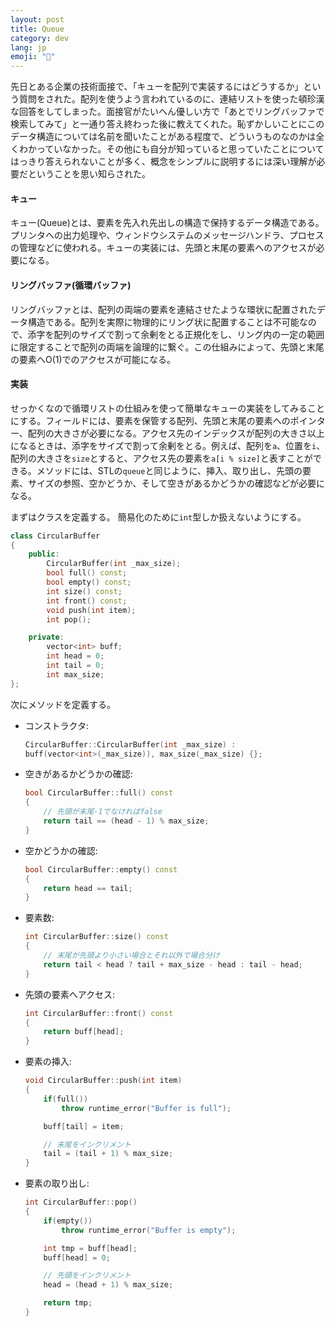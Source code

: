 ```yaml
---
layout: post
title: Queue
category: dev
lang: jp
emoji: "🐣"
---
```


先日とある企業の技術面接で、「キューを配列で実装するにはどうするか」という質問をされた。配列を使うよう言われているのに、連結リストを使った頓珍漢な回答をしてしまった。面接官がたいへん優しい方で「あとでリングバッファで検索してみて」と一通り答え終わった後に教えてくれた。恥ずかしいことにこのデータ構造については名前を聞いたことがある程度で、どういうものなのかは全くわかっていなかった。その他にも自分が知っていると思っていたことについてはっきり答えられないことが多く、概念をシンプルに説明するには深い理解が必要だということを思い知らされた。

#### キュー
キュー(Queue)とは、要素を先入れ先出しの構造で保持するデータ構造である。プリンタへの出力処理や、ウィンドウシステムのメッセージハンドラ、プロセスの管理などに使われる。キューの実装には、先頭と末尾の要素へのアクセスが必要になる。

#### リングバッファ(循環バッファ)
リングバッファとは、配列の両端の要素を連結させたような環状に配置されたデータ構造である。配列を実際に物理的にリング状に配置することは不可能なので、添字を配列のサイズで割って余剰をとる正規化をし、リング内の一定の範囲に限定することで配列の両端を論理的に繋ぐ。この仕組みによって、先頭と末尾の要素へO(1)でのアクセスが可能になる。


#### 実装
せっかくなので循環リストの仕組みを使って簡単なキューの実装をしてみることにする。フィールドには、要素を保管する配列、先頭と末尾の要素へのポインター、配列の大きさが必要になる。アクセス先のインデックスが配列の大きさ以上になるときは、添字をサイズで割って余剰をとる。例えば、配列を`a`、位置を`i`、配列の大きさを`size`とすると、アクセス先の要素を`a[i % size]`と表すことができる。メソッドには、STLの`queue`と同じように、挿入、取り出し、先頭の要素、サイズの参照、空かどうか、そして空きがあるかどうかの確認などが必要になる。

まずはクラスを定義する。
簡易化のために`int`型しか扱えないようにする。

``` c++
class CircularBuffer 
{
    public:
        CircularBuffer(int _max_size);
        bool full() const;
        bool empty() const;
        int size() const;
        int front() const;    
        void push(int item);
        int pop();

    private:
        vector<int> buff;
        int head = 0;
        int tail = 0;
        int max_size;
};
```

次にメソッドを定義する。
- コンストラクタ:
    ``` c++
    CircularBuffer::CircularBuffer(int _max_size) : 
    buff(vector<int>(_max_size)), max_size(_max_size) {};
    ```

- 空きがあるかどうかの確認:
    ``` c++
    bool CircularBuffer::full() const
    { 
        // 先頭が末尾-1でなければfalse
        return tail == (head - 1) % max_size; 
    }
    ```

- 空かどうかの確認:
    ``` c++
    bool CircularBuffer::empty() const
    { 
        return head == tail; 
    }
    ```

- 要素数:
    ``` c++
    int CircularBuffer::size() const
    {
        // 末尾が先頭より小さい場合とそれ以外で場合分け
        return tail < head ? tail + max_size - head : tail - head;
    }
    ```


- 先頭の要素へアクセス:
    ``` c++
    int CircularBuffer::front() const
    { 
        return buff[head]; 
    }   
    ```

- 要素の挿入:
    ``` c++
    void CircularBuffer::push(int item)
    {
        if(full())
            throw runtime_error("Buffer is full");

        buff[tail] = item;

        // 末尾をインクリメント
        tail = (tail + 1) % max_size;
    }
    ```

- 要素の取り出し:
    ``` c++
    int CircularBuffer::pop()
    {
        if(empty())
            throw runtime_error("Buffer is empty");

        int tmp = buff[head];
        buff[head] = 0;

        // 先頭をインクリメント
        head = (head + 1) % max_size;

        return tmp;
    }
    ```


